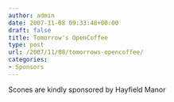 ```yaml
---
author: admin
date: 2007-11-08 09:33:48+00:00
draft: false
title: Tomorrow's OpenCoffee
type: post
url: /2007/11/08/tomorrows-opencoffee/
categories:
- Sponsors
---
```


Scones are kindly sponsored by Hayfield Manor
